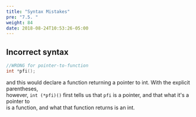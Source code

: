 ```yaml
---
title: "Syntax Mistakes"
pre: "7.5. "
weight: 84
date: 2018-08-24T10:53:26-05:00
---
```


## Incorrect syntax



```c
//WRONG for pointer-to-function
int *pfi(); 
```

and	this	would	declare	a	function	returning	a	pointer	to int.	With	the	explicit	parentheses,	
however, `int (*pfi)()` first tells	us	that `pfi` is	a	pointer,	and	that	what	it's	a	pointer	to	
is	a	function,	and	what	that	function	returns	is	an int.